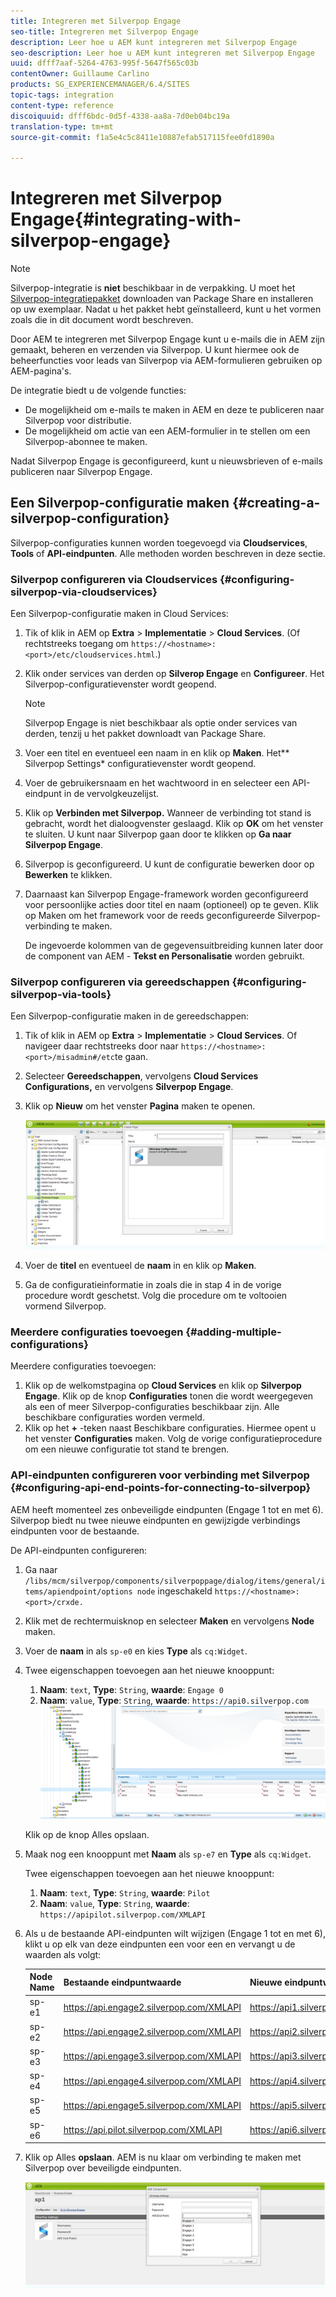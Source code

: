 ```yaml
---
title: Integreren met Silverpop Engage
seo-title: Integreren met Silverpop Engage
description: Leer hoe u AEM kunt integreren met Silverpop Engage
seo-description: Leer hoe u AEM kunt integreren met Silverpop Engage
uuid: dfff7aaf-5264-4763-995f-5647f565c03b
contentOwner: Guillaume Carlino
products: SG_EXPERIENCEMANAGER/6.4/SITES
topic-tags: integration
content-type: reference
discoiquuid: dfff6bdc-0d5f-4338-aa8a-7d0eb04bc19a
translation-type: tm+mt
source-git-commit: f1a5e4c5c8411e10887efab517115fee0fd1890a

---
```



# Integreren met Silverpop Engage{#integrating-with-silverpop-engage}

>[!NOTE]
>
>Silverpop-integratie is **niet** beschikbaar in de verpakking. U moet het [Silverpop-integratiepakket](https://www.adobeaemcloud.com/content/marketplace/marketplaceProxy.html?packagePath=/content/companies/public/adobe/packages/aem620/product/cq-mcm-integrations-silverpop-content) downloaden van Package Share en installeren op uw exemplaar. Nadat u het pakket hebt geïnstalleerd, kunt u het vormen zoals die in dit document wordt beschreven.

Door AEM te integreren met Silverpop Engage kunt u e-mails die in AEM zijn gemaakt, beheren en verzenden via Silverpop. U kunt hiermee ook de beheerfuncties voor leads van Silverpop via AEM-formulieren gebruiken op AEM-pagina&#39;s.

De integratie biedt u de volgende functies:

* De mogelijkheid om e-mails te maken in AEM en deze te publiceren naar Silverpop voor distributie.
* De mogelijkheid om actie van een AEM-formulier in te stellen om een Silverpop-abonnee te maken.

Nadat Silverpop Engage is geconfigureerd, kunt u nieuwsbrieven of e-mails publiceren naar Silverpop Engage.

## Een Silverpop-configuratie maken {#creating-a-silverpop-configuration}

Silverpop-configuraties kunnen worden toegevoegd via **Cloudservices**, **Tools** of **API-eindpunten**. Alle methoden worden beschreven in deze sectie.

### Silverpop configureren via Cloudservices {#configuring-silverpop-via-cloudservices}

Een Silverpop-configuratie maken in Cloud Services:

1. Tik of klik in AEM op **Extra** > **Implementatie** > **Cloud Services**. (Of rechtstreeks toegang om `https://<hostname>:<port>/etc/cloudservices.html`.)
1. Klik onder services van derden op **Silverop Engage** en **Configureer**. Het Silverpop-configuratievenster wordt geopend.

   >[!NOTE]
   >
   >Silverpop Engage is niet beschikbaar als optie onder services van derden, tenzij u het pakket downloadt van Package Share.

1. Voer een titel en eventueel een naam in en klik op **Maken**. Het** Silverpop Settings* configuratievenster wordt geopend.
1. Voer de gebruikersnaam en het wachtwoord in en selecteer een API-eindpunt in de vervolgkeuzelijst.
1. Klik op **Verbinden met Silverpop.** Wanneer de verbinding tot stand is gebracht, wordt het dialoogvenster geslaagd. Klik op **OK** om het venster te sluiten. U kunt naar Silverpop gaan door te klikken op **Ga naar Silverpop Engage**.
1. Silverpop is geconfigureerd. U kunt de configuratie bewerken door op **Bewerken** te klikken.
1. Daarnaast kan Silverpop Engage-framework worden geconfigureerd voor persoonlijke acties door titel en naam (optioneel) op te geven. Klik op Maken om het framework voor de reeds geconfigureerde Silverpop-verbinding te maken.

   De ingevoerde kolommen van de gegevensuitbreiding kunnen later door de component van AEM - **Tekst en Personalisatie** worden gebruikt.

### Silverpop configureren via gereedschappen {#configuring-silverpop-via-tools}

Een Silverpop-configuratie maken in de gereedschappen:

1. Tik of klik in AEM op **Extra** > **Implementatie** > **Cloud Services**. Of navigeer daar rechtstreeks door naar `https://<hostname>:<port>/misadmin#/etc`te gaan.
1. Selecteer **Gereedschappen**, vervolgens **Cloud Services Configurations,** en vervolgens **Silverpop Engage**.
1. Klik op **Nieuw** om het venster **Pagina** maken te openen.

   ![chlimage_1-44](assets/chlimage_1-44.jpeg)

1. Voer de **titel** en eventueel de **naam** in en klik op **Maken**.
1. Ga de configuratieinformatie in zoals die in stap 4 in de vorige procedure wordt geschetst. Volg die procedure om te voltooien vormend Silverpop.

### Meerdere configuraties toevoegen {#adding-multiple-configurations}

Meerdere configuraties toevoegen:

1. Klik op de welkomstpagina op **Cloud Services** en klik op **Silverpop Engage**. Klik op de knop **Configuraties** tonen die wordt weergegeven als een of meer Silverpop-configuraties beschikbaar zijn. Alle beschikbare configuraties worden vermeld.
1. Klik op het **+** -teken naast Beschikbare configuraties. Hiermee opent u het venster **Configuraties** maken. Volg de vorige configuratieprocedure om een nieuwe configuratie tot stand te brengen.

### API-eindpunten configureren voor verbinding met Silverpop {#configuring-api-end-points-for-connecting-to-silverpop}

AEM heeft momenteel zes onbeveiligde eindpunten (Engage 1 tot en met 6). Silverpop biedt nu twee nieuwe eindpunten en gewijzigde verbindings eindpunten voor de bestaande.

De API-eindpunten configureren:

1. Ga naar `/libs/mcm/silverpop/components/silverpoppage/dialog/items/general/items/apiendpoint/options node` ingeschakeld `https://<hostname>:<port>/crxde.`
1. Klik met de rechtermuisknop en selecteer **Maken** en vervolgens **Node** maken.
1. Voer de **naam** in als `sp-e0` en kies **Type** als `cq:Widget`.
1. Twee eigenschappen toevoegen aan het nieuwe knooppunt:

   1. **Naam**: `text`, **Type**: `String`, **waarde**: `Engage 0`
   1. **Naam**: `value`, **Type**: `String`, **waarde**: `https://api0.silverpop.com`
   ![chlimage_1-286](assets/chlimage_1-286.png)

   Klik op de knop Alles opslaan.

1. Maak nog een knooppunt met **Naam** als `sp-e7` en **Type** als `cq:Widget`.

   Twee eigenschappen toevoegen aan het nieuwe knooppunt:

   1. **Naam**: `text`, **Type**: `String`, **waarde**: `Pilot`
   1. **Naam**: `value`, **Type**: `String`, **waarde**: `https://apipilot.silverpop.com/XMLAPI`

1. Als u de bestaande API-eindpunten wilt wijzigen (Engage 1 tot en met 6), klikt u op elk van deze eindpunten een voor een en vervangt u de waarden als volgt:

   | **Node Name** | **Bestaande eindpuntwaarde** | **Nieuwe eindpuntwaarde** |
   |---|---|---|
   | sp-e1 | https://api.engage2.silverpop.com/XMLAPI | https://api1.silverpop.com |
   | sp-e2 | https://api.engage2.silverpop.com/XMLAPI | https://api2.silverpop.com |
   | sp-e3 | https://api.engage3.silverpop.com/XMLAPI | https://api3.silverpop.com |
   | sp-e4 | https://api.engage4.silverpop.com/XMLAPI | https://api4.silverpop.com |
   | sp-e5 | https://api.engage5.silverpop.com/XMLAPI | https://api5.silverpop.com |
   | sp-e6 | https://api.pilot.silverpop.com/XMLAPI | https://api6.silverpop.com |

1. Klik op Alles **opslaan**. AEM is nu klaar om verbinding te maken met Silverpop over beveiligde eindpunten.

   ![chlimage_1-45](assets/chlimage_1-45.jpeg)

